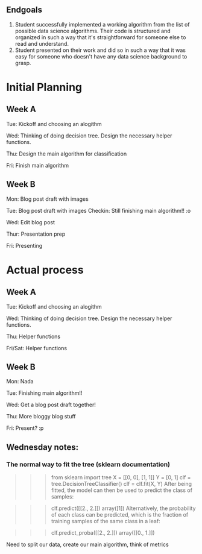## Endgoals

1. Student successfully implemented a working algorithm from the list of possible data science algorithms. Their code is structured and organized in such a way that it's straightforward for someone else to read and understand. 
2. Student presented on their work and did so in such a way that it was easy for someone who doesn't have any data science background to grasp.

# Initial Planning

## Week A
Tue: Kickoff and choosing an alogithm

Wed: Thinking of doing decision tree. Design the necessary helper functions. 

Thu: Design the main algorithm for classification

Fri: Finish main algorithm

## Week B
Mon: Blog post draft with images

Tue: Blog post draft with images
Checkin: Still finishing main algorithm!! :o 

Wed: Edit blog post

Thur: Presentation prep

Fri: Presenting

# Actual process

## Week A
Tue: Kickoff and choosing an alogithm

Wed: Thinking of doing decision tree. Design the necessary helper functions. 

Thu: Helper functions

Fri/Sat: Helper functions

## Week B

Mon: Nada

Tue: Finishing main algorithm!!

Wed: Get a blog post draft together!

Thu: More bloggy blog stuff

Fri: Present? :p



## Wednesday notes: 
### The normal way to fit the tree (sklearn documentation)
>>> from sklearn import tree
>>> X = [[0, 0], [1, 1]]
>>> Y = [0, 1]
>>> clf = tree.DecisionTreeClassifier()
>>> clf = clf.fit(X, Y)
After being fitted, the model can then be used to predict the class of samples:

>>>
>>> clf.predict([[2., 2.]])
array([1])
Alternatively, the probability of each class can be predicted, which is the fraction of training samples of the same class in a leaf:

>>>
>>> clf.predict_proba([[2., 2.]])
array([[0., 1.]])

Need to split our data, create our main algorithm, think of metrics